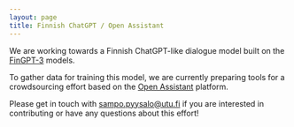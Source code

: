 ```yaml
---
layout: page
title: Finnish ChatGPT / Open Assistant
---
```


We are working towards a Finnish ChatGPT-like dialogue model built on
the [FinGPT-3](gpt3-finnish) models.

To gather data for training this model, we are currently preparing
tools for a crowdsourcing effort based on the
[Open Assistant](https://open-assistant.io/) platform.

Please get in touch with sampo.pyysalo@utu.fi if you are interested in
contributing or have any questions about this effort!
